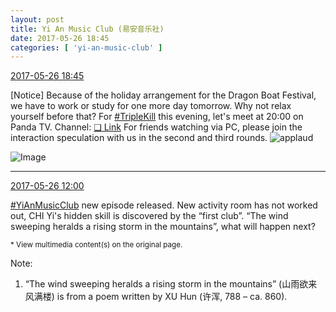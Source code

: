 ```yaml
---
layout: post
title: Yi An Music Club (易安音乐社)
date: 2017-05-26 18:45
categories: [ 'yi-an-music-club' ]
---
```


<div class="weibo-info">
  <a href="http://weibo.com/6094546964/F4V46673d">2017-05-26 18:45</a>
</div>

[Notice] Because of the holiday arrangement for the Dragon Boat Festival, we have to work or study for one more day tomorrow. Why not relax yourself before that? For [#TripleKill](http://weibo.com/p/100808d614267acb9089db17679bfac43299ac) this evening, let's meet at 20:00 on Panda TV. Channel: [❏ Link](http://www.panda.tv/act/triplekill2017.html) For friends watching via PC, please join the interaction speculation with us in the second and third rounds. ![applaud](http://img.t.sinajs.cn/t4/appstyle/expression/ext/normal/36/gza_org.gif)

<!-- more -->

![Image](https://wx3.sinaimg.cn/mw690/006Es64Agy1ffyyefyzvwj31uv2bd1kx.jpg)

---

<div class="weibo-info">
  <a href="http://weibo.com/6094546964/F4SpV12iG">2017-05-26 12:00</a>
</div>

[#YiAnMusicClub](http://weibo.com/p/100808beae2e3e05b17b64f63ebedca39f19b2) new episode released. New activity room has not worked out, CHI Yi's hidden skill is discovered by the “first club”. “The wind sweeping heralds a rising storm in the mountains”, what will happen next?

<small>* View multimedia content(s) on the original page.</small>

Note:
1. “The wind sweeping heralds a rising storm in the mountains” (山雨欲来风满楼) is from a poem written by XU Hun (许浑, 788 – ca. 860).
